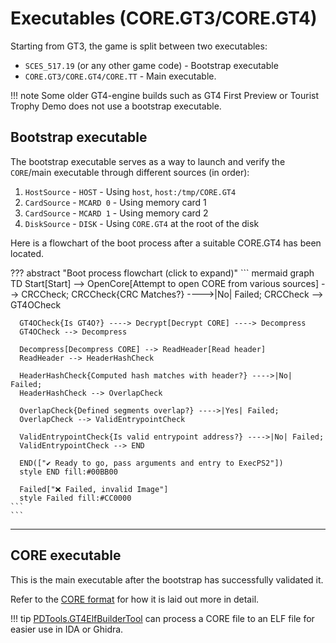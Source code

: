 # Executables (CORE.GT3/CORE.GT4)

Starting from GT3, the game is split between two executables:

* `SCES_517.19` (or any other game code) - Bootstrap executable
* `CORE.GT3/CORE.GT4/CORE.TT` - Main executable.

!!! note
    Some older GT4-engine builds such as GT4 First Preview or Tourist Trophy Demo does not use a bootstrap executable.

## Bootstrap executable

The bootstrap executable serves as a way to launch and verify the `CORE`/main executable through different sources (in order):

1. `HostSource` - `HOST` - Using `host`, `host:/tmp/CORE.GT4`
2. `CardSource` - `MCARD 0` - Using memory card 1
3. `CardSource` - `MCARD 1` - Using memory card 2
4. `DiskSource` - `DISK` - Using `CORE.GT4` at the root of the disk

Here is a flowchart of the boot process after a suitable CORE.GT4 has been located.

??? abstract "Boot process flowchart (click to expand)"
    ``` mermaid
    graph TD
      Start[Start] --> OpenCore[Attempt to open CORE from various sources] --> CRCCheck;
      CRCCheck{CRC Matches?} ---->|No| Failed;
      CRCCheck --> GT4OCheck

      GT4OCheck{Is GT4O?} ----> Decrypt[Decrypt CORE] ----> Decompress
      GT4OCheck --> Decompress

      Decompress[Decompress CORE] --> ReadHeader[Read header]
      ReadHeader --> HeaderHashCheck

      HeaderHashCheck{Computed hash matches with header?} ---->|No| Failed;
      HeaderHashCheck --> OverlapCheck

      OverlapCheck{Defined segments overlap?} ---->|Yes| Failed;
      OverlapCheck --> ValidEntrypointCheck

      ValidEntrypointCheck{Is valid entrypoint address?} ---->|No| Failed;
      ValidEntrypointCheck --> END

      END(["✔️ Ready to go, pass arguments and entry to ExecPS2"])
      style END fill:#00BB00

      Failed["❌ Failed, invalid Image"]
      style Failed fill:#CC0000
    ```
    ```

---

## CORE executable
This is the main executable after the bootstrap has successfully validated it.
    
Refer to the [CORE format](../formats/ps2_core.md) for how it is laid out more in detail.

!!! tip
    [PDTools.GT4ElfBuilderTool](https://github.com/Nenkai/PDTools/tree/master/PDTools.GT4ElfBuilderTool) can process a CORE file to an ELF file for easier use in IDA or Ghidra.